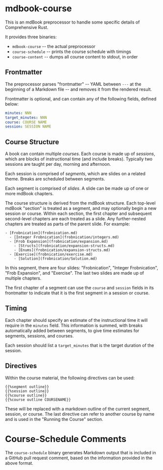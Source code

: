 # mdbook-course

This is an mdBook preprocessor to handle some specific details of Comprehensive
Rust.

It provides three binaries:

- `mdbook-course` -- the actual preprocessor
- `course-schedule` -- prints the course schedule with timings
- `course-content` -- dumps all course content to stdout, in order

## Frontmatter

The preprocessor parses "frontmatter" -- YAML between `---` at the beginning of
a Markdown file -- and removes it from the rendered result.

Frontmatter is optional, and can contain any of the following fields, defined
below:

```yaml
minutes: NNN
target_minutes: NNN
course: COURSE NAME
session: SESSION NAME
```

## Course Structure

A book can contain multiple _courses_. Each course is made up of _sessions_,
which are blocks of instructional time (and include breaks). Typically two
sessions are taught per day, morning and afternoon.

Each session is comprised of _segments_, which are slides on a related theme.
Breaks are scheduled between segments.

Each segment is comprised of _slides_. A slide can be made up of one or more
mdBook chapters.

The course structure is derived from the mdBook structure. Each top-level mdBook
"section" is treated as a segment, and may optionally begin a new session or
course. Within each section, the first chapter and subsequent second-level
chapters are each treated as a slide. Any further-nested chapters are treated as
parts of the parent slide. For example:

```ignore
- [Frobnication](frobnication.md)
  - [Integer Frobnication](frobnication/integers.md)
  - [Frob Expansion](frobnication/expansion.md)
    - [Structs](frobnication/expansion-structs.md)
    - [Enums](frobnication/expansion-structs.md)
  - [Exercise](frobnication/exercise.md)
    - [Solution](frobnication/Solution.md)
```

In this segment, there are four slides: "Frobnication", "Integer Frobnication",
"Frob Expansion", and "Exercise". The last two slides are made up of multiple
chapters.

The first chapter of a segment can use the `course` and `session` fields in its
frontmatter to indicate that it is the first segment in a session or course.

## Timing

Each chapter should specify an estimate of the instructional time it will
require in the `minutes` field. This information is summed, with breaks
automatically added between segments, to give time estimates for segments,
sessions, and courses.

Each session should list a `target_minutes` that is the target duration of the
session.

## Directives

Within the course material, the following directives can be used:

```
{{%segment outline}}
{{%session outline}}
{{%course outline}}
{{%course outline COURSENAME}}
```

These will be replaced with a markdown outline of the current segment, session,
or course. The last directive can refer to another course by name and is used in
the "Running the Course" section.

# Course-Schedule Comments

The `course-schedule` binary generates Markdown output that is included in a
GitHub pull request comment, based on the information provided in the above
format.
